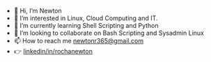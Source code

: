 - 👋 Hi, I’m Newton
- 👀 I’m interested in Linux, Cloud Computing and IT.
- 🌱 I’m currently learning Shell Scripting and Python
- 💞️ I’m looking to collaborate on Bash Scripting and Sysadmin Linux
- 📫 How to reach me newtonr365@gmail.com
- 👉 <a href="https://www.linkedin.com/in/rochanewton" target="_blank">linkedin/in/rochanewton</a>

<!---
nrockbr/nrockbr is a ✨ special ✨ repository because its `README.md` (this file) appears on your GitHub profile.
You can click the Preview link to take a look at your changes.
--->

